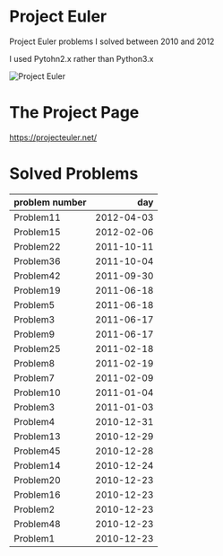 # Project Euler
Project Euler problems I solved between 2010 and 2012

I used Pytohn2.x rather than Python3.x

![Project Euler](https://projecteuler.net/profile/ksnt.png)

# The Project Page

https://projecteuler.net/

# Solved Problems
|problem number|day|
|:--|--:|
|Problem11| 2012-04-03
Problem15 | 2012-02-06
Problem22 | 2011-10-11
Problem36 | 2011-10-04
Problem42 | 2011-09-30
Problem19 | 2011-06-18
Problem5  | 2011-06-18
Problem3  | 2011-06-17
Problem9  | 2011-06-17
Problem25 | 2011-02-18
Problem8  | 2011-02-19
Problem7  | 2011-02-09
Problem10 | 2011-01-04
Problem3  | 2011-01-03
Problem4  | 2010-12-31
Problem13 | 2010-12-29
Problem45 | 2010-12-28
Problem14 | 2010-12-24
Problem20 | 2010-12-23
Problem16 | 2010-12-23
Problem2  | 2010-12-23
Problem48 | 2010-12-23
Problem1  | 2010-12-23
